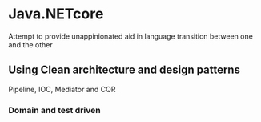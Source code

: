 # Java.NETcore
Attempt to provide unappinionated aid in language transition between one and the other

## Using Clean architecture and design patterns
Pipeline, IOC, Mediator and CQR

### Domain and test driven
